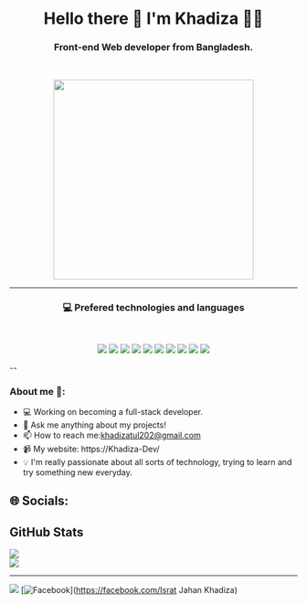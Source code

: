 <h1 align='center'>
  Hello there 👋 I'm Khadiza 👨‍💻
</h1>

<h3 align='center'>
  Front-end Web developer from Bangladesh. 
</h3>

<br>

<p align='center'>
<a href="#"><img src="https://github-readme-stats.vercel.app/api?username=Khadiza-Dev&theme=vue&hide_border=false&include_all_commits=true&count_private=true" width="350"></a>
</p>
 

---
<h3 align='center'>💻 Prefered technologies and languages</h3><br/>
<p align='center'>
<img src="https://img.shields.io/badge/css3-%231572B6.svg?style=for-the-badge&logo=css3&logoColor=white">

 <img src="https://img.shields.io/badge/html5-%23E34F26.svg?style=for-the-badge&logo=html5&logoColor=white">
  <img src="https://img.shields.io/badge/bootstrap-%238511FA.svg?style=for-the-badge&logo=bootstrap&logoColor=white">
  <img src=" https://img.shields.io/badge/tailwindcss-%2338B2AC.svg?style=for-the-badge&logo=tailwind-css&logoColor=white">
  <img src="https://img.shields.io/badge/WordPress-%23117AC9.svg?style=for-the-badge&logo=WordPress&logoColor=white">
  <img src=" https://img.shields.io/badge/apache-%23D42029.svg?style=for-the-badge&logo=apache&logoColor=white">
  <img src="https://img.shields.io/badge/mysql-4479A1.svg?style=for-the-badge&logo=mysql&logoColor=white">
  <img src="https://img.shields.io/badge/Canva-%2300C4CC.svg?style=for-the-badge&logo=Canva&logoColor=white">
  <img src=" https://img.shields.io/badge/figma-%23F24E1E.svg?style=for-the-badge&logo=figma&logoColor=white">
  <img src="https://img.shields.io/badge/adobe%20photoshop-%2331A8FF.svg?style=for-the-badge&logo=adobe%20photoshop&logoColor=white">
 </p> 
  
--
   <h3>About me 👻:</h3>

- 💻 Working on becoming a full-stack developer.
- 💬 Ask me anything about my projects!
- 📫 How to reach me:khadizatul202@gmail.com
- 📹 My website: https://Khadiza-Dev/
- 💡 I'm really passionate about all sorts of technology, trying to learn and try something new everyday. 

## 🌐 Socials:
<h2>GitHub Stats</h2>

![](https://github-readme-streak-stats.herokuapp.com/?user=Khadiza-Dev&theme=vue&hide_border=false)<br/>
![](https://github-readme-stats.vercel.app/api/top-langs/?username=Khadiza-Dev&theme=vue&hide_border=false&include_all_commits=true&count_private=true&layout=compact)

---
[![](https://visitcount.itsvg.in/api?id=Khadiza-Dev&icon=0&color=0)](https://visitcount.itsvg.in)
[![Facebook](https://img.shields.io/badge/Facebook-%231877F2.svg?logo=Facebook&logoColor=white)](https://facebook.com/Israt Jahan Khadiza)

<!-- Proudly created with GPRM ( https://gprm.itsvg.in ) -->